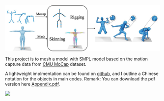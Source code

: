 ![](./intro.jpg)

This project is to mesh a model with SMPL model based on the motion capture data from [CMU MoCap](http://mocap.cs.cmu.edu/) dataset.

A lightweight implmentation can be found on [github](https://github.com/CalciferZh/SMPL-AMC-Imitator), and I outline a Chinese notation for the objects in main codes. Remark: You can download the pdf version here [Appendix.pdf](./Appendix.pdf).

![](./appendix.png)